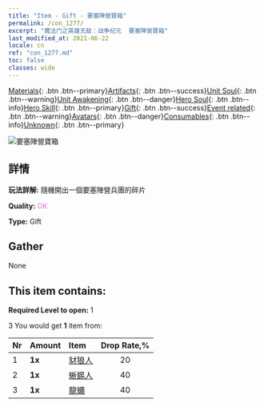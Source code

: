 ```yaml
---
title: "Item - Gift - 要塞陣營寶箱"
permalink: /con_1277/
excerpt: "魔法门之英雄无敌：战争纪元  要塞陣營寶箱"
last_modified_at: 2021-06-22
locale: cn
ref: "con_1277.md"
toc: false
classes: wide
---
```

 [Materials](/ItemsCN/){: .btn .btn--primary}[Artifacts](/ItemsCN/Artifacts/){: .btn .btn--success}[Unit Soul](/ItemsCN/UnitSoul/){: .btn .btn--warning}[Unit Awakening](/ItemsCN/UnitAwakening/){: .btn .btn--danger}[Hero Soul](/ItemsCN/HeroSoul/){: .btn .btn--info}[Hero Skill](/ItemsCN/HeroSkill/){: .btn .btn--primary}[Gift](/ItemsCN/Gift/){: .btn .btn--success}[Event related](/ItemsCN/Events/){: .btn .btn--warning}[Avatars](/ItemsCN/Avatars/){: .btn .btn--danger}[Consumables](/ItemsCN/Consumables/){: .btn .btn--info}[Unknown](/ItemsCN/Unknown/){: .btn .btn--primary}

 ![要塞陣營寶箱](/images/t/i_904009.png)

## 詳情
 **玩法詳解:** 隨機開出一個要塞陣營兵團的碎片

 **Quality:** <span style="color: #DA70D6">OK</span>

 **Type:** Gift

## Gather

  None

## This item contains:

 **Required Level to open:** 1

 3 You would get **1** item  from:

  | Nr | Amount |     Item    | Drop Rate,% |
  |:---|:-------|:------------|:---------:|
  | 1 |  **1x** | [豺狼人](/cn/Items/unt_253/) | 20 | 
  | 2 |  **1x** | [蜥蜴人](/cn/Items/unt_254/) | 40 | 
  | 3 |  **1x** | [龍蠅](/cn/Items/unt_255/) | 40 | 
